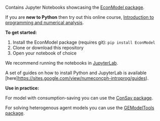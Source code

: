 Contains Jupyter Notebooks showcasing the [EconModel package](https://github.com/NumEconCopenhagen/EconModel).

If you are **new to Python** then try out this online course, [Introduction to programming and numerical analysis](https://sites.google.com/view/numeconcph-introprog/home).

**To get started:**

1. Install the EconModel package (requires git): ``pip install EconModel``
2. Clone or download this repository
3. Open your notebook of choice

We recommend running the notebooks in [JupyterLab](https://jupyterlab.readthedocs.io/en/stable/). 

A set of guides on how to install Python and JupyterLab is available [here]https://sites.google.com/view/numeconcph-introprog/guides).

**Use in practice:**

For model with consumption-saving you can use the [ConSav package](https://github.com/NumEconCopenhagen/ConsumptionSaving).

For solving heterogenous agent models you can use the [GEModelTools package](https://github.com/NumEconCopenhagen/GEModelTools).